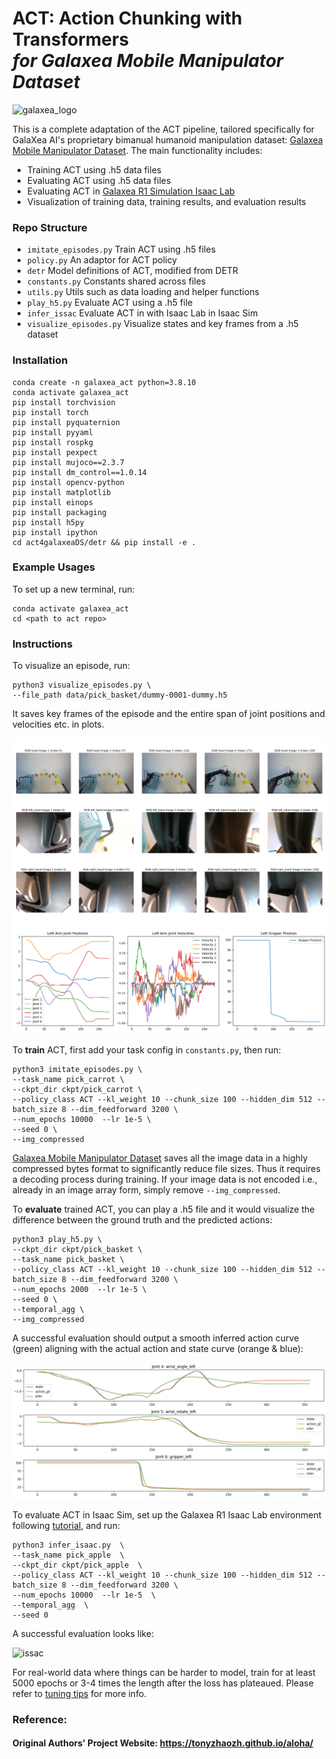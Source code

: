 # ACT: Action Chunking with Transformers <br> *for Galaxea Mobile Manipulator Dataset*

<img src="./rmsrc/galaxea.png" alt="galaxea_logo" width="400"/>

This is a complete adaptation of the ACT pipeline, tailored specifically for GalaXea AI's proprietary bimanual humanoid manipulation dataset: [Galaxea Mobile Manipulator Dataset](https://huggingface.co/datasets/GalaxeaAI/GalaxeaMobileManipulatorDataset). The main functionality includes: 
- Training ACT using .h5 data files
- Evaluating ACT using .h5 data files 
- Evaluating ACT in [Galaxea R1 Simulation Isaac Lab](https://galaxea.ai/Guide/R1/Simulation_Isaac_Lab_Tutorial/#define-observation-action-reward-etc)
- Visualization of training data, training results, and evaluation results

### Repo Structure
- ``imitate_episodes.py`` Train ACT using .h5 files
- ``policy.py`` An adaptor for ACT policy
- ``detr`` Model definitions of ACT, modified from DETR
- ``constants.py`` Constants shared across files
- ``utils.py`` Utils such as data loading and helper functions
- ``play_h5.py`` Evaluate ACT using a .h5 file
- ``infer_issac`` Evaluate ACT in with Isaac Lab in Isaac Sim
- ``visualize_episodes.py`` Visualize states and key frames from a .h5 dataset

### Installation

    conda create -n galaxea_act python=3.8.10
    conda activate galaxea_act
    pip install torchvision
    pip install torch
    pip install pyquaternion
    pip install pyyaml
    pip install rospkg
    pip install pexpect
    pip install mujoco==2.3.7
    pip install dm_control==1.0.14
    pip install opencv-python
    pip install matplotlib
    pip install einops
    pip install packaging
    pip install h5py
    pip install ipython
    cd act4galaxeaDS/detr && pip install -e .

### Example Usages

To set up a new terminal, run:

    conda activate galaxea_act
    cd <path to act repo>

### Instructions

To visualize an episode, run:

    python3 visualize_episodes.py \
    --file_path data/pick_basket/dummy-0001-dummy.h5

It saves key frames of the episode and the entire span of joint positions and velocities etc. in plots.

![vis_1](./rmsrc/vis_1.png)
![vis_2](./rmsrc/vis_2.png)


To __train__ ACT, first add your task config in ``constants.py``, then run:

    python3 imitate_episodes.py \
    --task_name pick_carrot \
    --ckpt_dir ckpt/pick_carrot \
    --policy_class ACT --kl_weight 10 --chunk_size 100 --hidden_dim 512 --batch_size 8 --dim_feedforward 3200 \
    --num_epochs 10000  --lr 1e-5 \
    --seed 0 \
    --img_compressed

[Galaxea Mobile Manipulator Dataset](https://huggingface.co/datasets/GalaxeaAI/GalaxeaMobileManipulatorDataset) saves all the image data in a highly compressed bytes format to significantly reduce file sizes. Thus it requires a decoding process during training. If your image data is not encoded i.e., already in an image array form, simply remove ``--img_compressed``.

To __evaluate__ trained ACT, you can play a .h5 file and it would visualize the difference between the ground truth and the predicted actions:

    python3 play_h5.py \
    --ckpt_dir ckpt/pick_basket \
    --task_name pick_basket \
    --policy_class ACT --kl_weight 10 --chunk_size 100 --hidden_dim 512 --batch_size 8 --dim_feedforward 3200 \
    --num_epochs 2000  --lr 1e-5 \
    --seed 0 \
    --temporal_agg \
    --img_compressed

A successful evaluation should output a smooth inferred action curve (green) aligning with the actual action and state curve (orange & blue):

![diff](./rmsrc/diff.jpg)

To evaluate ACT in Isaac Sim, set up the Galaxea R1 Isaac Lab environment following [tutorial](https://galaxea.ai/Guide/R1/Simulation_Isaac_Lab_Tutorial/), and run:

    python3 infer_isaac.py  \
    --task_name pick_apple  \   
    --ckpt_dir ckpt/pick_apple  \
    --policy_class ACT --kl_weight 10 --chunk_size 100 --hidden_dim 512 --batch_size 8 --dim_feedforward 3200 \
    --num_epochs 10000  --lr 1e-5  \ 
    --temporal_agg  \
    --seed 0

A successful evaluation looks like:

![issac](./rmsrc/isaac.gif)

For real-world data where things can be harder to model, train for at least 5000 epochs or 3-4 times the length after the loss has plateaued.
Please refer to [tuning tips](https://docs.google.com/document/d/1FVIZfoALXg_ZkYKaYVh-qOlaXveq5CtvJHXkY25eYhs/edit?usp=sharing) for more info.

### Reference:
#### Original Authors' Project Website: https://tonyzhaozh.github.io/aloha/

